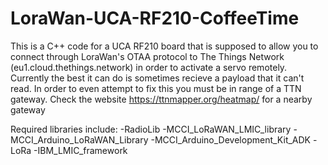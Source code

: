 # LoraWan-UCA-RF210-CoffeeTime
This is a C++ code for a UCA RF210 board that is supposed to allow you to connect through LoraWan's OTAA protocol to The Things Network (eu1.cloud.thethings.network) in order to activate a servo remotely.
Currently the best it can do is sometimes recieve a payload that it can't read.
In order to even attempt to fix this you must be in range of a TTN gateway. Check the website https://ttnmapper.org/heatmap/ for a nearby gateway

Required libraries include:
-RadioLib
-MCCI_LoRaWAN_LMIC_library
-MCCI_Arduino_LoRaWAN_Library
-MCCI_Arduino_Development_Kit_ADK
-LoRa
-IBM_LMIC_framework
